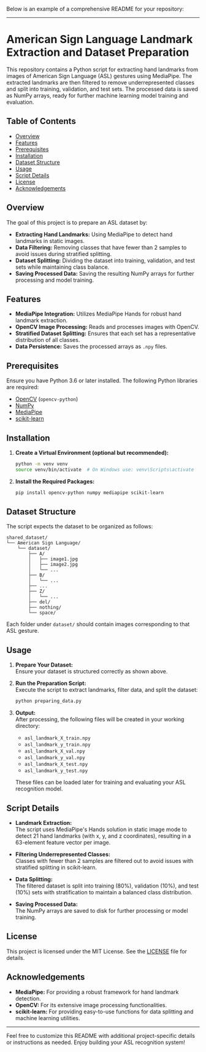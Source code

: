 Below is an example of a comprehensive README for your repository:

---

# American Sign Language Landmark Extraction and Dataset Preparation

This repository contains a Python script for extracting hand landmarks from images of American Sign Language (ASL) gestures using MediaPipe. The extracted landmarks are then filtered to remove underrepresented classes and split into training, validation, and test sets. The processed data is saved as NumPy arrays, ready for further machine learning model training and evaluation.

## Table of Contents

- [Overview](#overview)
- [Features](#features)
- [Prerequisites](#prerequisites)
- [Installation](#installation)
- [Dataset Structure](#dataset-structure)
- [Usage](#usage)
- [Script Details](#script-details)
- [License](#license)
- [Acknowledgements](#acknowledgements)

## Overview

The goal of this project is to prepare an ASL dataset by:
- **Extracting Hand Landmarks:** Using MediaPipe to detect hand landmarks in static images.
- **Data Filtering:** Removing classes that have fewer than 2 samples to avoid issues during stratified splitting.
- **Dataset Splitting:** Dividing the dataset into training, validation, and test sets while maintaining class balance.
- **Saving Processed Data:** Saving the resulting NumPy arrays for further processing and model training.

## Features

- **MediaPipe Integration:** Utilizes MediaPipe Hands for robust hand landmark extraction.
- **OpenCV Image Processing:** Reads and processes images with OpenCV.
- **Stratified Dataset Splitting:** Ensures that each set has a representative distribution of all classes.
- **Data Persistence:** Saves the processed arrays as `.npy` files.

## Prerequisites

Ensure you have Python 3.6 or later installed. The following Python libraries are required:

- [OpenCV](https://opencv.org/) (`opencv-python`)
- [NumPy](https://numpy.org/)
- [MediaPipe](https://mediapipe.dev/)
- [scikit-learn](https://scikit-learn.org/)

## Installation


1. **Create a Virtual Environment (optional but recommended):**

   ```bash
   python -m venv venv
   source venv/bin/activate  # On Windows use: venv\Scripts\activate
   ```

2. **Install the Required Packages:**

   ```bash
   pip install opencv-python numpy mediapipe scikit-learn
   ```

## Dataset Structure

The script expects the dataset to be organized as follows:

```
shared_dataset/
└── American Sign Language/
    └── dataset/
        ├── A/
        │   ├── image1.jpg
        │   ├── image2.jpg
        │   └── ...
        ├── B/
        │   └── ...
        ├── ...
        ├── Z/
        │   └── ...
        ├── del/
        ├── nothing/
        └── space/
```

Each folder under `dataset/` should contain images corresponding to that ASL gesture.

## Usage

1. **Prepare Your Dataset:**  
   Ensure your dataset is structured correctly as shown above.

2. **Run the Preparation Script:**  
   Execute the script to extract landmarks, filter data, and split the dataset:

   ```bash
   python preparing_data.py
   ```

3. **Output:**  
   After processing, the following files will be created in your working directory:
   - `asl_landmark_X_train.npy`
   - `asl_landmark_y_train.npy`
   - `asl_landmark_X_val.npy`
   - `asl_landmark_y_val.npy`
   - `asl_landmark_X_test.npy`
   - `asl_landmark_y_test.npy`

   These files can be loaded later for training and evaluating your ASL recognition model.

## Script Details

- **Landmark Extraction:**  
  The script uses MediaPipe's Hands solution in static image mode to detect 21 hand landmarks (with x, y, and z coordinates), resulting in a 63-element feature vector per image.

- **Filtering Underrepresented Classes:**  
  Classes with fewer than 2 samples are filtered out to avoid issues with stratified splitting in scikit-learn.

- **Data Splitting:**  
  The filtered dataset is split into training (80%), validation (10%), and test (10%) sets with stratification to maintain a balanced class distribution.

- **Saving Processed Data:**  
  The NumPy arrays are saved to disk for further processing or model training.

## License

This project is licensed under the MIT License. See the [LICENSE](LICENSE) file for details.

## Acknowledgements

- **MediaPipe:** For providing a robust framework for hand landmark detection.
- **OpenCV:** For its extensive image processing functionalities.
- **scikit-learn:** For providing easy-to-use functions for data splitting and machine learning utilities.

---

Feel free to customize this README with additional project-specific details or instructions as needed. Enjoy building your ASL recognition system!
